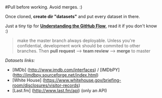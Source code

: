 #Pull before working. Avoid merges. :)

Once cloned, **create dir "datasets"** and put every dataset in there.

Just a tiny tip for
[**Understanding the GitHub Flow**](https://guides.github.com/introduction/flow/), read it if you don't know :)
> make the master branch always deployable. Unless you're confidential, development work should be commited to other branches. Then **pull request** --> **team review** --> **merge** to master

*Datasets links:*
 * [IMDb] (http://www.imdb.com/interfaces) / [IMDbPY] (http://imdbpy.sourceforge.net/index.html)
 * [White House] (https://www.whitehouse.gov/briefing-room/disclosures/visitor-records)
 * [Last.fm] (http://www.last.fm/api) (only an API)
